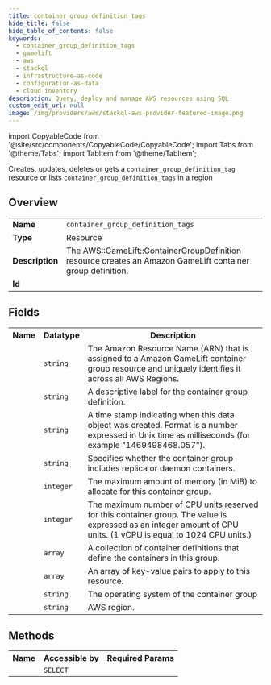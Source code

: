 ```yaml
---
title: container_group_definition_tags
hide_title: false
hide_table_of_contents: false
keywords:
  - container_group_definition_tags
  - gamelift
  - aws
  - stackql
  - infrastructure-as-code
  - configuration-as-data
  - cloud inventory
description: Query, deploy and manage AWS resources using SQL
custom_edit_url: null
image: /img/providers/aws/stackql-aws-provider-featured-image.png
---
```


import CopyableCode from '@site/src/components/CopyableCode/CopyableCode';
import Tabs from '@theme/Tabs';
import TabItem from '@theme/TabItem';

Creates, updates, deletes or gets a <code>container_group_definition_tag</code> resource or lists <code>container_group_definition_tags</code> in a region

## Overview
<table><tbody>
<tr><td><b>Name</b></td><td><code>container_group_definition_tags</code></td></tr>
<tr><td><b>Type</b></td><td>Resource</td></tr>
<tr><td><b>Description</b></td><td>The AWS::GameLift::ContainerGroupDefinition resource creates an Amazon GameLift container group definition.</td></tr>
<tr><td><b>Id</b></td><td><CopyableCode code="aws.gamelift.container_group_definition_tags" /></td></tr>
</tbody></table>

## Fields
<table><tbody><tr><th>Name</th><th>Datatype</th><th>Description</th></tr><tr><td><CopyableCode code="container_group_definition_arn" /></td><td><code>string</code></td><td>The Amazon Resource Name (ARN) that is assigned to a Amazon GameLift container group resource and uniquely identifies it across all AWS Regions.</td></tr>
<tr><td><CopyableCode code="name" /></td><td><code>string</code></td><td>A descriptive label for the container group definition.</td></tr>
<tr><td><CopyableCode code="creation_time" /></td><td><code>string</code></td><td>A time stamp indicating when this data object was created. Format is a number expressed in Unix time as milliseconds (for example "1469498468.057").</td></tr>
<tr><td><CopyableCode code="scheduling_strategy" /></td><td><code>string</code></td><td>Specifies whether the container group includes replica or daemon containers.</td></tr>
<tr><td><CopyableCode code="total_memory_limit" /></td><td><code>integer</code></td><td>The maximum amount of memory (in MiB) to allocate for this container group.</td></tr>
<tr><td><CopyableCode code="total_cpu_limit" /></td><td><code>integer</code></td><td>The maximum number of CPU units reserved for this container group. The value is expressed as an integer amount of CPU units. (1 vCPU is equal to 1024 CPU units.)</td></tr>
<tr><td><CopyableCode code="container_definitions" /></td><td><code>array</code></td><td>A collection of container definitions that define the containers in this group.</td></tr>
<tr><td><CopyableCode code="tags" /></td><td><code>array</code></td><td>An array of key-value pairs to apply to this resource.</td></tr>
<tr><td><CopyableCode code="operating_system" /></td><td><code>string</code></td><td>The operating system of the container group</td></tr>
<tr><td><CopyableCode code="region" /></td><td><code>string</code></td><td>AWS region.</td></tr>
</tbody></table>

## Methods

<table><tbody>
  <tr>
    <th>Name</th>
    <th>Accessible by</th>
    <th>Required Params</th>
  </tr>
  <tr>
    <td><CopyableCode code="view" /></td>
    <td><code>SELECT</code></td>
    <td><CopyableCode code="region" /></td>
  </tr>
</tbody></table>









